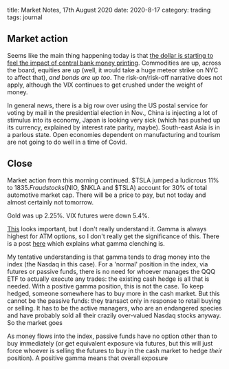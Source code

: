 title: Market Notes, 17th August 2020
date: 2020-8-17
category: trading
tags: journal

## Market action

Seems like the main thing happening today is that [the dollar is starting to feel the impact of central bank money printing](https://www.forexlive.com/news/!/usdjpy-falls-below-10600-as-dollar-weakness-extends-20200817).
Commodities are up, across the board, 
equities are up (well, it would take a huge meteor strike on NYC to affect that),
*and bonds are up too*.
The risk-on/risk-off narrative does not apply, although the VIX continues to get crushed under the weight of money.

In general news, there is a big row over using the US postal service for voting by mail in the presidential election in Nov., 
China is injecting a lot of stimulus into its economy,
Japan is looking very sick (which has pushed up its currency, explained by interest rate parity, maybe).
South-east Asia is in a parlous state. 
Open economies dependent on manufacturing and tourism are not going to do well in a time of Covid.

## Close

Market action from this morning continued.
$TSLA jumped a ludicrous 11% to $1835. 
Fraud stocks ($NIO, $NKLA and $TSLA) account for 30% of total automotive market cap.
There will be a price to pay, but not today and almost certainly not tomorrow.

Gold was up 2.25%. VIX futures were down 5.4%. 

[This](https://themarketear.com/posts/c3mlgLAUTG) looks important, but I don't really understand it. Gamma is always highest for ATM options, so I don't really get the significance of this.
There is a post [here](https://www.zerohedge.com/markets/nomura-heres-what-fridays-gamma-unclenching-means-nasdaq) which explains what gamma clenching is.

My tentative understanding is that gamma tends to drag money into the index (the Nasdaq in this case). For a 'normal' position in the index, via futures or passive funds, there is no need for whoever manages the QQQ ETF to actually execute any trades: the existing cash hedge is all that is needed. With a positive gamma position, this is not the case. To keep hedged, someone somewhere has to buy more in the cash market. But this cannot be the passive funds: they transact only in response to retail buying or selling. It has to be the active managers, who are an endangered species and have probably sold all their crazily over-valued Nasdaq stocks anyway. So the market goes 

As money flows into the index, passive funds have no option other than to buy immediately (or get equivalent exposure via futures, but this will just force whoever is selling the futures to buy in the cash market to hedge *their* position). A positive gamma means that overall exposure






